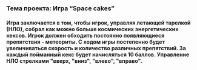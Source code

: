 ### Тема проекта: Игра “Space cakes”

#### Игра заключается в том, чтобы игрок, управляя летающей тарелкой (НЛО), собрал как можно больше космических энергетических кексов. Игрок должен обходить постоянно появляющиеся препятствия - метеориты. С ходом игры постепенно будет увеличиваться скорость и количество различных препятствий. За каждый пойманный кекс будет начисляться 10 баллов. Управление НЛО стрелками "вверх, "вниз", "влево", "вправо".
